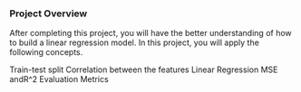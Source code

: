 ### Project Overview

 After completing this project, you will have the better understanding of how to build a linear regression model. In this project, you will apply the following concepts.

Train-test split
Correlation between the features
Linear Regression
MSE andR^2 Evaluation Metrics


